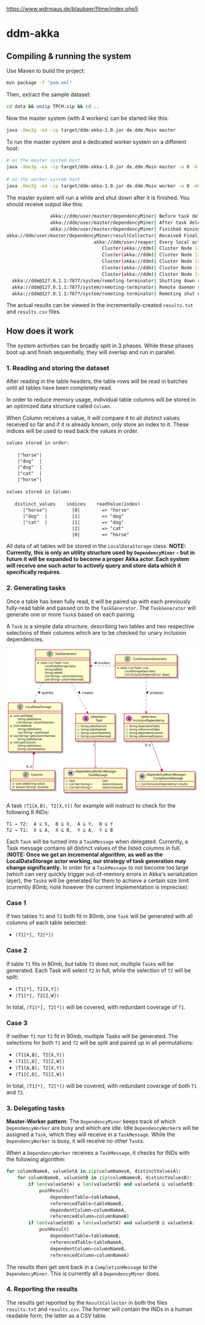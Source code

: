https://www.wdrmaus.de/blaubaer/filme/index.php5


# ddm-akka

## Compiling & running the system

Use Maven to build the project:

```sh
mvn package -f "pom.xml"
```

Then, extract the sample dataset:

```sh
cd data && unzip TPCH.zip && cd ..
```

Now the master system (with 4 workers) can be started like this:

```sh
java -Xmx3g -ea -cp target/ddm-akka-1.0.jar de.ddm.Main master
```

To run the master system and a dedicated worker system on a different host:

```sh
# on the master system host
java -Xmx3g -ea -cp target/ddm-akka-1.0.jar de.ddm.Main master -w 0 -h MASTER_IP

# on the worker system host
java -Xmx3g -ea -cp target/ddm-akka-1.0.jar de.ddm.Main worker -w 0 -mh MASTER_IP -h WORKER_IP
```

The master system will run a while and shut down after it is finished. You should receive output like this:

```sh
                akka://ddm/user/master/dependencyMiner| Before task delegation: 0 unassigned tasks
                akka://ddm/user/master/dependencyMiner| After task delegation: 0 unassigned tasks
                akka://ddm/user/master/dependencyMiner| Finished mining within 154548 ms!
akka://ddm/user/master/dependencyMiner/resultCollector| Received FinalizeMessage!
                                akka://ddm/user/reaper| Every local actor has been reaped. Terminating the actor system...
                                   Cluster(akka://ddm)| Cluster Node [akka://ddm@127.0.1.1:7877] - Marked address [akka://ddm@127.0.1.1:7877] as [Leaving]
                                   Cluster(akka://ddm)| Cluster Node [akka://ddm@127.0.1.1:7877] - Leader is moving node [akka://ddm@127.0.1.1:7877] to [Exiting]
                                   Cluster(akka://ddm)| Cluster Node [akka://ddm@127.0.1.1:7877] - Exiting completed
                                   Cluster(akka://ddm)| Cluster Node [akka://ddm@127.0.1.1:7877] - Shutting down...
                                   Cluster(akka://ddm)| Cluster Node [akka://ddm@127.0.1.1:7877] - Successfully shut down
  akka://ddm@127.0.1.1:7877/system/remoting-terminator| Shutting down remote daemon.
  akka://ddm@127.0.1.1:7877/system/remoting-terminator| Remote daemon shut down; proceeding with flushing remote transports.
  akka://ddm@127.0.1.1:7877/system/remoting-terminator| Remoting shut down.
```

The actual results can be viewed in the incrementally-created `results.txt` and `results.csv` files.

## How does it work

The system activities can be broadly split in 3 phases. While these phases boot up and finish sequentially, they will overlap and run in parallel.

### 1. Reading and storing the dataset

After reading in the table headers, the table rows will be read in batches until all tables have been completely read.

In order to reduce memory usage, individual table columns will be stored in an optimized data structure called `Column`.

When Column receives a value, it will compare it to all distinct values received so far and if it is already known, only store an index to it. These indices will be used to read back the values in order. 

```
values stored in order:

    |"horse"|
    |"dog"  |
    |"dog"  |
    |"cat"  |
    |"horse"|

values stored in Column:

   distinct_values    indices    readValue(index)
      |"horse"|         |0|        => "horse"
      |"dog"  |         |1|        => "dog"
      |"cat"  |         |1|        => "dog"
                        |2|        => "cat"
                        |0|        => "horse"

```

All data of all tables will be stored in the `LocalDataStorage` class. __NOTE: Currently, this is only an utility structure used by `DependencyMiner` - but in future it will be expanded to become a proper Akka actor. Each system will receive one such actor to actively query and store data which it specifically requires.__

### 2. Generating tasks

Once a table has been fully read, it will be paired up with each previously fully-read table and passed on to the `TaskGenerator`. The `TaskGenerator` will generate one or more `Task`s based on each pairing.

A `Task` is a simple data structure, describing two tables and two respective selections of their columns which are to be checked for unary inclusion dependencies. 

![](./docs/structures.svg)

A task `(T1[A,B], T2[X,Y])` for example will instruct to check for the following 8 INDs:

```
T1 → T2:  A ⊆ X,  B ⊆ X,  A ⊆ Y,  B ⊆ Y
T2 → T1:  X ⊆ A,  X ⊆ B,  Y ⊆ A,  Y ⊆ B
```

Each `Task` will be turned into a `TaskMessage` when delegated. Currently, a Task message contains all distinct values of the listed columns in full. (__NOTE: Once we get an incremental algorithm, as well as the LocalDataStorage actor working, our strategy of task generation may change significantly.__
In order for a  `TaskMessage` to not become too large (which can very quickly trigger out-of-memory errors in Akka's serialization layer), the `Task`s will be generated for them to achieve a certain size limit (currently 80mb, note however the current implementation is imprecise):

### Case 1

If two tables `T1` and `T2` both fit in 80mb, one `Task` will be generated with all columns of each table selected:

* `(T1[*], T2[*])`

### Case 2

If table `T1` fits in 80mb, but table `T2` does not, multiple `Task`s will be generated. Each Task will select `T2` in full, while the selection of `T2` will be split: 

* `(T1[*], T2[X,Y])`
* `(T1[*], T2[Z,W])`

In total, `(T1[*], T2[*])` will be covered, with redundant coverage of `T1`.

### Case 3

If neither `T1` nor `T2` fit in 80mb, multiple Tasks will be generated. The selections for both `T1` and `T2` will be split and paired up in all permutations:

* `(T1[A,B], T2[X,Y])`
* `(T1[C,D], T2[Z,W])`
* `(T1[A,B], T2[X,Y])`
* `(T1[C,D], T2[Z,W])`

In total, `(T1[*], T2[*])` will be covered, with redundant coverage of both `T1` and `T2`.

### 3. Delegating tasks

__Master-Worker pattern__: The `DependencyMiner` keeps track of which `DependencyWorker` are busy and which are idle. Idle `DependencyWorker`s will be assigned a `Task`, which they will receive in a `TaskMessage`. While the `DependencyWorker` is busy, it will receive no other `Task`s.

When a `DependencyWorker` receives a `TaskMessage`, it checks for INDs with the following algorithm:

```python
for columnNameA, valueSetA in zip(columNamesA, distinctValuesA):
    for columnNameB, valueSetB in zip(columNamesB, distinctValuesB):
        if len(valueSetA) ≤ len(valueSetB) and valueSetA ⊆ valueSetB:
            pushResult(
                dependentTable=tableNameA,
                referencedTable=tableNameB,
                dependentColumn=columnNameA,
                referencedColumn=columnNameB)
        if len(valueSetB) ≤ len(valueSetA) and valueSetB ⊆ valueSetA:
            pushResult(
                dependentTable=tableNameB,
                referencedTable=tableNameA,
                dependentColumn=columnNameB,
                referencedColumn=columnNameA)
```

The results then get sent back in a `CompletionMessage` to the `DependencyMiner`. This is currently all a `DependencyMiner` does.

### 4. Reporting the results

The results get reported by the `ResultCollector` in both the files `results.txt` and `results.csv`. The former will contain the INDs in a human readable form, the latter as a CSV table.


[`Column`]: ./src/main/java/de/ddm/structures/Column.java
[`LocalDataStorage`]: ./src/main/java/de/ddm/structures/LocalDataStorage.java
[`Task`]: ./src/main/java/de/ddm/structures/Task.java
[`TaskGenerator`]: ./src/main/java/de/ddm/structures/TaskGenerator.java
[`DependencyMiner`]: ./src/main/java/de/ddm/actors/profiling/DependencyMiner.java
[`DependencyWorker`]: ./src/main/java/de/ddm/actors/profiling/DependencyWorker.java
